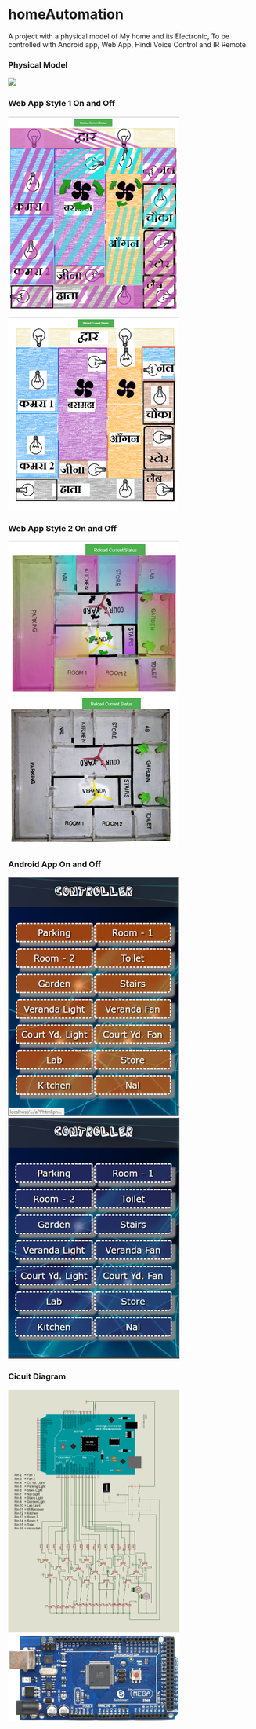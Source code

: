 # homeAutomation

A project with a physical model of My home and its Electronic, To be controlled with Android app, Web App, Hindi Voice Control and IR Remote. 

### Physical Model

<img src="gallery/project.png" width="350">


### Web App Style 1 On and Off

<img src="gallery/1Web1onPicture.PNG" width="350"  title="On"> <img src="gallery/1Web1Picture.PNG" width="350" title="Off">

### Web App Style 2 On and Off

<img src="gallery/1Web2onPicture.PNG" width="350"  title="On"> <img src="gallery/1Web2Picture.PNG" width="350" title="Off">

### Android App On and Off

<img src="gallery/1Appon.PNG" width="350"  title="On"> <img src="gallery/1Appoff.PNG" width="350" title="Off">


### Cicuit Diagram

<img src="gallery/Diagram.png" width="350"> <img src="gallery/Arduino.jpg" width="350">



